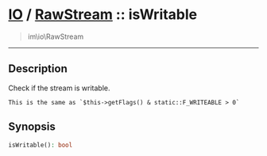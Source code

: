 # [IO](IO.md) / [RawStream](IO-RawStream.md) :: isWritable
 > im\io\RawStream
____

## Description
Check if the stream is writable.

    This is the same as `$this->getFlags() & static::F_WRITEABLE > 0`  

## Synopsis
```php
isWritable(): bool
```
